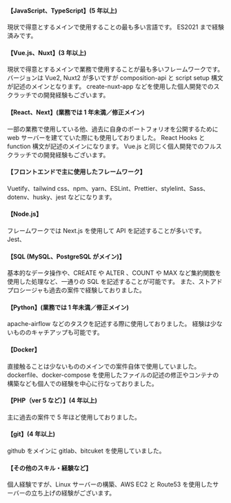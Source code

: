 #### 【JavaScript、TypeScript】(5 年以上)

現状で得意とするメインで使用することの最も多い言語です。
ES2021 まで経験済みです。

#### 【Vue.js、Nuxt】(3 年以上)

現状で得意とするメインで業務で使用することが最も多いフレームワークです。
バージョンは Vue2, Nuxt2 が多いですが composition-api と script setup 構文が記述のメインとなります。
create-nuxt-app などを使用した個人開発でのスクラッチでの開発経験もございます。

#### 【React、Next】(業務では 1 年未満／修正メイン)

一部の業務で使用している他、過去に自身のポートフォリオを公開するために web サーバーを建てていた際にも使用しておりました。
React Hooks と function 構文が記述のメインになります。 Vue.js と同じく個人開発でのフルスクラッチでの開発経験もございます。

#### 【フロントエンドで主に使用したフレームワーク】

Vuetify、tailwind css、npm、yarn、ESLint、Prettier、stylelint、Sass、dotenv、husky、jest などになります。

#### 【Node.js】

フレームワークでは Next.js を使用して API を記述することが多いです。
Jest、

#### 【SQL (MySQL、PostgreSQL がメイン)】

基本的なデータ操作や、CREATE や ALTER 、COUNT や MAX など集約関数を使用した処理など、一通りの SQL を記述することが可能です。
また、ストアドプロシージャも過去の案件で経験しておりました。

#### 【Python】(業務では 1 年未満／修正メイン)

apache-airflow などのタスクを記述する際に使用しておりました。
経験は少ないもののキャチアップも可能です。

#### 【Docker】

直接触ることは少ないもののメインでの案件自体で使用していました。
dockerfile、docker-compose を使用したファイルの記述の修正やコンテナの構築なども個人での経験を中心に行なっておりました。

#### 【PHP（ver 5 など）】(4 年以上)

主に過去の案件で 5 年ほど使用しておりました。

#### 【git】(4 年以上)

github をメインに gitlab、bitcuket を使用していました。

#### 【その他のスキル・経験など】

個人経験ですが、Linux サーバーの構築、AWS EC2 と Route53 を使用したサーバーの立ち上げの経験がございます。
